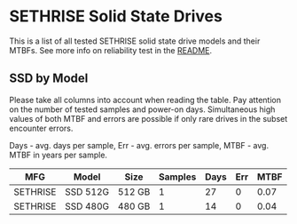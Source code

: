 SETHRISE Solid State Drives
===========================

This is a list of all tested SETHRISE solid state drive models and their MTBFs. See
more info on reliability test in the [README](https://github.com/bsdhw/SMART).

SSD by Model
------------

Please take all columns into account when reading the table. Pay attention on the
number of tested samples and power-on days. Simultaneous high values of both MTBF
and errors are possible if only rare drives in the subset encounter errors.

Days - avg. days per sample,
Err  - avg. errors per sample,
MTBF - avg. MTBF in years per sample.

| MFG       | Model              | Size   | Samples | Days  | Err   | MTBF |
|-----------|--------------------|--------|---------|-------|-------|------|
| SETHRISE  | SSD 512G           | 512 GB | 1       | 27    | 0     | 0.07   |
| SETHRISE  | SSD 480G           | 480 GB | 1       | 14    | 0     | 0.04   |

